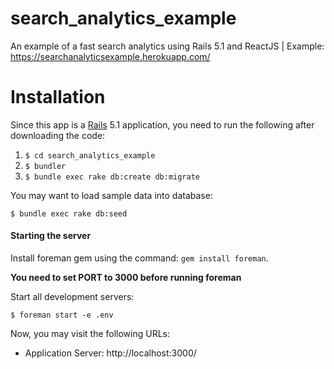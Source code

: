 # search_analytics_example
An example of a fast search analytics using Rails 5.1 and ReactJS | Example: https://searchanalyticsexample.herokuapp.com/

# Installation
Since this app is a [Rails](http://rubyonrails.org) 5.1 application, you need to run the following after downloading the code:

  1. `$ cd search_analytics_example`
  2. `$ bundler`
  3. `$ bundle exec rake db:create db:migrate`

You may want to load sample data into database:

`$ bundle exec rake db:seed`

#### Starting the server
Install foreman gem using the command: `gem install foreman`.

**You need to set PORT to 3000 before running foreman**

Start all development servers:

`$ foreman start -e .env`

Now, you may visit the following URLs:

* Application Server: http://localhost:3000/
